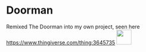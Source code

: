 # Doorman
Remixed The Doorman into my own project, seen here https://www.thingiverse.com/thing:3645735
<img src="https://thingiverse-production-new.s3.amazonaws.com/assets/fa/f9/d9/04/cc/DoormanGIF.gif" width="40" height="40" />
